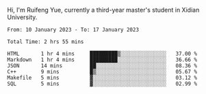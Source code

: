 Hi, I'm Ruifeng Yue, currently a third-year master's student in Xidian University.

<!--
**yrf105/yrf105** is a ✨ _special_ ✨ repository because its `README.md` (this file) appears on your GitHub profile.

Here are some ideas to get you started:

- 🔭 I’m currently working on ...
- 🌱 I’m currently learning ...
- 👯 I’m looking to collaborate on ...
- 🤔 I’m looking for help with ...
- 💬 Ask me about ...
- 📫 How to reach me: ...
- 😄 Pronouns: ...
- ⚡ Fun fact: ...
-->

<!--START_SECTION:waka-->

```text
From: 10 January 2023 - To: 17 January 2023

Total Time: 2 hrs 55 mins

HTML       1 hr 4 mins     █████████▒░░░░░░░░░░░░░░░   37.00 %
Markdown   1 hr 4 mins     █████████░░░░░░░░░░░░░░░░   36.66 %
JSON       14 mins         ██░░░░░░░░░░░░░░░░░░░░░░░   08.36 %
C++        9 mins          █▒░░░░░░░░░░░░░░░░░░░░░░░   05.67 %
Makefile   5 mins          ▓░░░░░░░░░░░░░░░░░░░░░░░░   03.12 %
SQL        5 mins          ▓░░░░░░░░░░░░░░░░░░░░░░░░   02.99 %
```

<!--END_SECTION:waka-->
